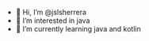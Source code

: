 - 👋 Hi, I’m @jslsherrera
- 👀 I’m interested in java
- 🌱 I’m currently learning java and kotlin

<!---
jslsherrera/jslsherrera is a ✨ special ✨ repository because its `README.md` (this file) appears on your GitHub profile.
You can click the Preview link to take a look at your changes.
--->
